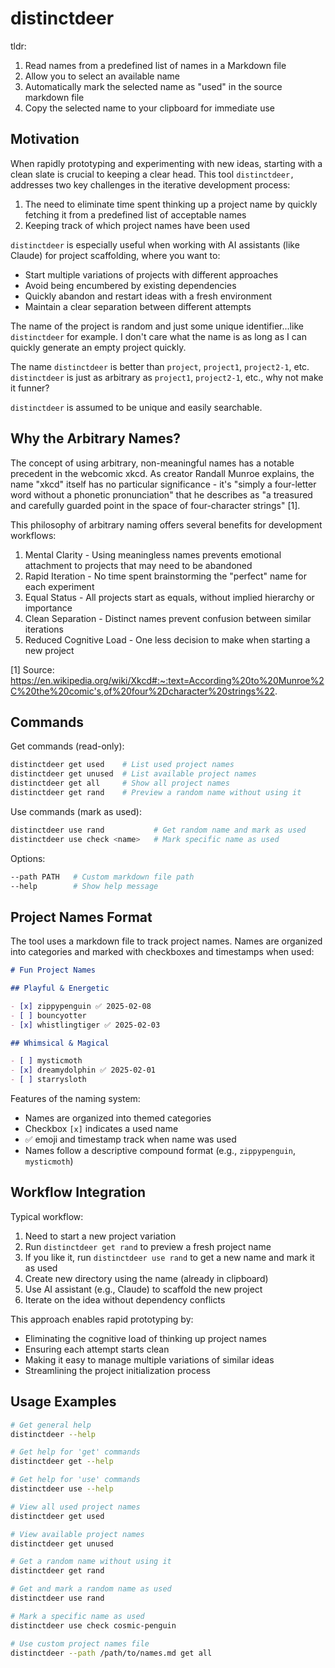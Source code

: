 # distinctdeer

tldr:

1. Read names from a predefined list of names in a Markdown file
2. Allow you to select an available name
3. Automatically mark the selected name as "used" in the source markdown file
4. Copy the selected name to your clipboard for immediate use

## Motivation

When rapidly prototyping and experimenting with new ideas, starting with a clean slate is crucial to keeping a clear head. This tool `distinctdeer,` addresses two key challenges in the iterative development process:

1. The need to eliminate time spent thinking up a project name by quickly fetching it from a predefined list of acceptable names
2. Keeping track of which project names have been used

`distinctdeer` is especially useful when working with AI assistants (like Claude) for project scaffolding, where you want to:

- Start multiple variations of projects with different approaches
- Avoid being encumbered by existing dependencies
- Quickly abandon and restart ideas with a fresh environment
- Maintain a clear separation between different attempts

The name of the project is random and just some unique identifier...like `distinctdeer` for example. I don't care what the name is as long as I can quickly generate an empty project quickly.

The name `distinctdeer` is better than `project`, `project1`, `project2-1`, etc. `distinctdeer` is just as arbitrary as `project1`, `project2-1`, etc., why not make it funner?

`distinctdeer` is assumed to be unique and easily searchable.

## Why the Arbitrary Names?

The concept of using arbitrary, non-meaningful names has a notable precedent in the webcomic xkcd. As creator Randall Munroe explains, the name "xkcd" itself has no particular significance - it's "simply a four-letter word without a phonetic pronunciation" that he describes as "a treasured and carefully guarded point in the space of four-character strings" [1].

This philosophy of arbitrary naming offers several benefits for development workflows:

1. Mental Clarity - Using meaningless names prevents emotional attachment to projects that may need to be abandoned
2. Rapid Iteration - No time spent brainstorming the "perfect" name for each experiment
3. Equal Status - All projects start as equals, without implied hierarchy or importance
4. Clean Separation - Distinct names prevent confusion between similar iterations
5. Reduced Cognitive Load - One less decision to make when starting a new project

[1] Source: https://en.wikipedia.org/wiki/Xkcd#:~:text=According%20to%20Munroe%2C%20the%20comic's,of%20four%2Dcharacter%20strings%22.

## Commands

Get commands (read-only):

```bash
distinctdeer get used    # List used project names
distinctdeer get unused  # List available project names
distinctdeer get all     # Show all project names
distinctdeer get rand    # Preview a random name without using it
```

Use commands (mark as used):

```bash
distinctdeer use rand           # Get random name and mark as used
distinctdeer use check <name>   # Mark specific name as used
```

Options:

```bash
--path PATH   # Custom markdown file path
--help        # Show help message
```

## Project Names Format

The tool uses a markdown file to track project names. Names are organized into categories and marked with checkboxes and timestamps when used:

```markdown
# Fun Project Names

## Playful & Energetic

- [x] zippypenguin ✅ 2025-02-08
- [ ] bouncyotter
- [x] whistlingtiger ✅ 2025-02-03

## Whimsical & Magical

- [ ] mysticmoth
- [x] dreamydolphin ✅ 2025-02-01
- [ ] starrysloth
```

Features of the naming system:

- Names are organized into themed categories
- Checkbox `[x]` indicates a used name
- ✅ emoji and timestamp track when name was used
- Names follow a descriptive compound format (e.g., `zippypenguin`, `mysticmoth`)

## Workflow Integration

Typical workflow:

1. Need to start a new project variation
2. Run `distinctdeer get rand` to preview a fresh project name
3. If you like it, run `distinctdeer use rand` to get a new name and mark it as used
4. Create new directory using the name (already in clipboard)
5. Use AI assistant (e.g., Claude) to scaffold the new project
6. Iterate on the idea without dependency conflicts

This approach enables rapid prototyping by:

- Eliminating the cognitive load of thinking up project names
- Ensuring each attempt starts clean
- Making it easy to manage multiple variations of similar ideas
- Streamlining the project initialization process

## Usage Examples

```bash
# Get general help
distinctdeer --help

# Get help for 'get' commands
distinctdeer get --help

# Get help for 'use' commands
distinctdeer use --help

# View all used project names
distinctdeer get used

# View available project names
distinctdeer get unused

# Get a random name without using it
distinctdeer get rand

# Get and mark a random name as used
distinctdeer use rand

# Mark a specific name as used
distinctdeer use check cosmic-penguin

# Use custom project names file
distinctdeer --path /path/to/names.md get all
```
